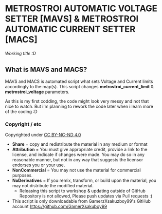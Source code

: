 # METROSTROI AUTOMATIC VOLTAGE SETTER [MAVS] & METROSTROI AUTOMATIC CURRENT SETTER [MACS]
###### Working title :D

## What is MAVS and MACS?
MAVS and MACS is automated script what sets Voltage and Current limits accordingly to the map(s).
This script changes **metrostroi_current_limit** & **metrostroi_voltage** parameters.

As this is my first codding, the code might look very messy and not that nice to watch.
But i'm planning to rework the code later when i learn more of the coding :D

### Copyright / etc
Copyrighted under [CC BY-NC-ND 4.0](https://creativecommons.org/licenses/by-nc-nd/4.0/)
- **Share** = copy and redistribute the material in any medium or format
- **Attribution** = You must give appropriate credit, provide a link to the license, and indicate if changes were made. You may do so in any reasonable manner, but not in any way that suggests the licensor endorses you or your use. 
- **NonCommercial** =  You may not use the material for commercial purposes.
- **NoDerivatives** = If you remix, transform, or build upon the material, you may not distribute the modified material.
    - Releasing this script to workshop & updating outside of GitHub Repository is not allowed, Please push updates via Pull requests :)
- This script is only downloadable from GamerzXsakuzboy99's GitHub account https://github.com/GamerXsakuboy99


